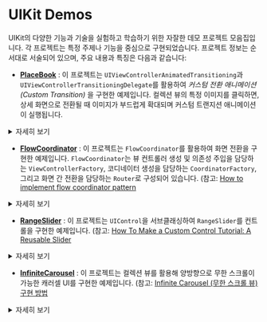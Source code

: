 # UIKit Demos

UIKit의 다양한 기능과 기술을 실험하고 학습하기 위한 자잘한 데모 프로젝트 모음집입니다.
각 프로젝트는 특정 주제나 기능을 중심으로 구현되었습니다. 프로젝트 정보는 순서대로 서술되어 있으며, 주요 내용과 특징은 다음과 같습니다:


* **[PlaceBook](/01-PlaceBook/PlaceBook)** : 이 프로젝트는 `UIViewControllerAnimatedTransitioning`과 `UIViewControllerTransitioningDelegate`를 활용하여 _커스텀 전환 애니메이션(Custom Transition)_ 을 구현한 예제입니다. 컬렉션 뷰의 특정 이미지를 클릭하면, 상세 화면으로 전환될 때 이미지가 부드럽게 확대되며 커스텀 트랜지션 애니메이션이 실행됩니다.

<details>
<summary>자세히 보기</summary>

<!-- summary 아래 한칸 공백 두어야함 -->
| GIF |
| :--: |
| ![Simulator Screen Recording - iPhone 16 Pro - 2025-01-14 at 22 43 27](https://github.com/user-attachments/assets/b4a2c312-d5b8-4c55-8a37-f1be1733b346) |

</details>


* **[FlowCoordinator](/02-FlowCoordinator/FlowCoordinator)** : 이 프로젝트는 `FlowCoordinator`를 활용하여 화면 전환을 구현한 예제입니다. `FlowCoordinator`는 뷰 컨트롤러 생성 및 의존성 주입을 담당하는 `ViewControllerFactory`, 코디네이터 생성을 담당하는 `CoordinatorFactory`, 그리고 화면 간 전환을 담당하는 `Router`로 구성되어 있습니다. (참고: [How to implement flow coordinator pattern](https://pavlepesic.medium.com/flow-coordination-pattern-5eb60cd220d5)

<details>
<summary>자세히 보기</summary>

<!-- summary 아래 한칸 공백 두어야함 -->
![무제 001](https://github.com/user-attachments/assets/98af3eec-ceed-48cd-9317-61a224f8c38a)

</details>



* **[RangeSlider](/03-RangeSlider/RangeSlider)** : 이 프로젝트는 `UIControl`을 서브클래싱하여 `RangeSlider`를 컨트롤을 구현한 예제입니다.  (참고: [How To Make a Custom Control Tutorial: A Reusable Slider](https://www.kodeco.com/7595-how-to-make-a-custom-control-tutorial-a-reusable-slider)

<details>
<summary>자세히 보기</summary>

<!-- summary 아래 한칸 공백 두어야함 -->
![무제 001](https://github.com/user-attachments/assets/98af3eec-ceed-48cd-9317-61a224f8c38a)

</details>


* **[InfiniteCarousel](/04-InfiniteCarousel/UIKitTemplate)** : 이 프로젝트는 컬렉션 뷰를 활용해 양방향으로 무한 스크롤이 가능한 캐러셀 UI를 구현한 예제입니다. (참고: [Infinite Carousel (무한 스크롤 뷰) 구현 방법](https://ios-development.tistory.com/1197)

<details>
<summary>자세히 보기</summary>

<!-- summary 아래 한칸 공백 두어야함 -->
[GIF](creenshots/Carousel.gif)

</details>
